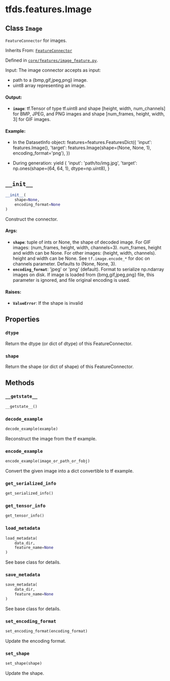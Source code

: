 <div itemscope itemtype="http://developers.google.com/ReferenceObject">
<meta itemprop="name" content="tfds.features.Image" />
<meta itemprop="path" content="Stable" />
<meta itemprop="property" content="dtype"/>
<meta itemprop="property" content="shape"/>
<meta itemprop="property" content="__getstate__"/>
<meta itemprop="property" content="__init__"/>
<meta itemprop="property" content="decode_example"/>
<meta itemprop="property" content="encode_example"/>
<meta itemprop="property" content="get_serialized_info"/>
<meta itemprop="property" content="get_tensor_info"/>
<meta itemprop="property" content="load_metadata"/>
<meta itemprop="property" content="save_metadata"/>
<meta itemprop="property" content="set_encoding_format"/>
<meta itemprop="property" content="set_shape"/>
</div>

# tfds.features.Image

## Class `Image`

`FeatureConnector` for images.

Inherits From: [`FeatureConnector`](../../tfds/features/FeatureConnector.md)



Defined in [`core/features/image_feature.py`](https://github.com/tensorflow/datasets/tree/master/tensorflow_datasets/core/features/image_feature.py).

<!-- Placeholder for "Used in" -->

Input: The image connector accepts as input:
  * path to a {bmp,gif,jpeg,png} image.
  * uint8 array representing an image.

#### Output:

*   <b>`image`</b>: tf.Tensor of type tf.uint8 and shape [height, width,
    num_channels] for BMP, JPEG, and PNG images and shape [num_frames, height,
    width, 3] for GIF images.

#### Example:

*   In the DatasetInfo object: features=features.FeaturesDict({ 'input':
    features.Image(), 'target': features.Image(shape=(None, None, 1),
    encoding_format='png'), })

*   During generation: yield { 'input': 'path/to/img.jpg', 'target':
    np.ones(shape=(64, 64, 1), dtype=np.uint8), }

<h2 id="__init__"><code>__init__</code></h2>

``` python
__init__(
    shape=None,
    encoding_format=None
)
```

Construct the connector.

#### Args:

*   <b>`shape`</b>: tuple of ints or None, the shape of decoded image. For GIF
    images: (num_frames, height, width, channels=3). num_frames, height and
    width can be None. For other images: (height, width, channels). height and
    width can be None. See `tf.image.encode_*` for doc on channels parameter.
    Defaults to (None, None, 3).
*   <b>`encoding_format`</b>: 'jpeg' or 'png' (default). Format to serialize
    np.ndarray images on disk. If image is loaded from {bmg,gif,jpeg,png} file,
    this parameter is ignored, and file original encoding is used.

#### Raises:

* <b>`ValueError`</b>: If the shape is invalid



## Properties

<h3 id="dtype"><code>dtype</code></h3>

Return the dtype (or dict of dtype) of this FeatureConnector.

<h3 id="shape"><code>shape</code></h3>

Return the shape (or dict of shape) of this FeatureConnector.



## Methods

<h3 id="__getstate__"><code>__getstate__</code></h3>

```python
__getstate__()
```

<h3 id="decode_example"><code>decode_example</code></h3>

``` python
decode_example(example)
```

Reconstruct the image from the tf example.

<h3 id="encode_example"><code>encode_example</code></h3>

``` python
encode_example(image_or_path_or_fobj)
```

Convert the given image into a dict convertible to tf example.

<h3 id="get_serialized_info"><code>get_serialized_info</code></h3>

``` python
get_serialized_info()
```



<h3 id="get_tensor_info"><code>get_tensor_info</code></h3>

``` python
get_tensor_info()
```



<h3 id="load_metadata"><code>load_metadata</code></h3>

``` python
load_metadata(
    data_dir,
    feature_name=None
)
```

See base class for details.

<h3 id="save_metadata"><code>save_metadata</code></h3>

``` python
save_metadata(
    data_dir,
    feature_name=None
)
```

See base class for details.

<h3 id="set_encoding_format"><code>set_encoding_format</code></h3>

``` python
set_encoding_format(encoding_format)
```

Update the encoding format.

<h3 id="set_shape"><code>set_shape</code></h3>

``` python
set_shape(shape)
```

Update the shape.



